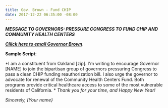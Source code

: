 ```yaml
---
title: Gov. Brown - Fund CHIP
date: 2017-12-22 06:35:00 -08:00
---
```


***MESSAGE TO GOVERNORS: PRESSURE CONGRESS TO FUND CHIP AND COMMUNITY HEALTH CENTERS***

[***Clilck here to email Governor Brown***](https://govapps.gov.ca.gov/gov39mail/).

**Sample Script**:

*I am a constituent from Oakland [zip].
I'm writing to encourage Governor [NAME] to join the bipartisan group of governors pressuring Congress to pass a clean CHIP funding reauthorization bill. I also urge the governor to advocate for renewal of the Community Health Centers Fund. Both programs provide critical healthcare access to some of the most vulnerable residents of California.
*
*Thank you for your time, and Happy New Year!*

*Sincerely,
[Your name}*